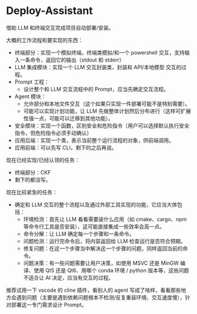 # Deploy-Assistant

借助 LLM 和终端交互完成项目自动部署/安装。

大概的工作流程和要实现的东西：

- 终端部分：实现一个模拟终端，终端类模拟/和一个 powershell 交互，支持输入一条命令，返回它的输出（stdout 和 stderr）
- LLM 集成模块：实现一个 LLM 交互封装类，封装和 API/本地模型 交互的过程。
- Prompt 工程：
  - 设计整个和 LLM 交互流程中的 Prompt，应当先确定交互流程。
- Agent 模块：
  - 允许部分和本地文件交互（这个如果只实现一件部署可能不是特别需要）。
  - 可能可以实现计划功能，让 LLM 先做整体计划然后分布进行（这样可扩展性强一点，可能可以迁移到其他功能）。
- 安全模块：实现一个函数，区别安全和危险指令（用户可以选择默认执行安全指令，但危险指令必须手动确认）
- 应用后端：实现一个类，表示当前整个运行流程的对象，供前端调用。
- 应用前端：可以先写 CLI，剩下的之后再说。

现在已经实现/已经认领的任务：

- 终端部分：CKF
- 剩下的都没写。

现在比较紧急的任务：

- 确定和 LLM 交互的整个流程以及通过外部工具实现的功能，它应当大体包括：
  - 环境检测：首先让 LLM 看看需要装什么应用（如 cmake、cargo、npm 等命令行工具是否安装），这可能直接集成一些效率会高一点。
  - 命令分解：让 LLM 确定每一个步骤和一条命令。
  - 问题检测：运行完命令后，将内容返回给 LLM 检查运行是否符合预期。
  - 修复问题：在这一个步骤当中解决这一个步骤的问题，同样返回当前的命令。
  - 问题决策：有一些问题需要让用户决策，如使用 MSVC 还是 MinGW 编译、使用 Qt5 还是 Qt6、用哪个 conda 环境 / python 版本等，这些问题不适合让 AI 决定，应当有交互的过程。

推荐试用一下 vscode 的 cline 插件，看别人的 agent 写成了啥样，看看那些地方会遇到问题（主要是遇到依赖问题根本不检测/反复重装环境、交互速度慢），针对部署这一专门需求设计 Prompt。